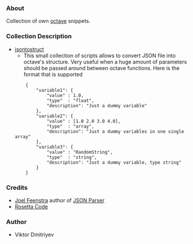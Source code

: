 ### About

Collection of own [octave](http://www.gnu.org/software/octave/) snippets.

### Collection Description
* [jsontostruct](jsontostruct)
	- This small collection of scripts allows to convert JSON file into octave's structure. Very useful when a huge amount of parameters should be passed around between octave functions. Here is the format that is supported
	```
		{
			"variable1": {
                "value" : 1.0,
                "type"  : "float",
                "description": "Just a dummy variable"
			},
            "variable2": {
                "value" : [1.0 2.0 3.0 4.0],
                "type"  : "array",
                "description": "Just a dummy variables in one single array"
            },
            "variable3": {
                "value" : "RandomString",
                "type"  : "string",
                "description": "Just a dummy variable, type string"
            }
		}
	```

### Credits

* [Joel Feenstra](http://www.mathworks.com/matlabcentral/profile/authors/1286842-joel-feenstra) author of [JSON Parser](http://www.mathworks.com/matlabcentral/fileexchange/20565-json-parser)
* [Rosetta Code](http://rosettacode.org/wiki/Rosetta_Code)

### Author

* Viktor Dmitriyev
